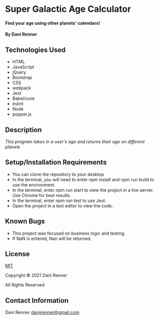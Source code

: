 # Super Galactic Age Calculator

#### Find your age using other planets' calendars!

#### By Dani Renner

## Technologies Used

* HTML
* JavaScript
* jQuery
* Bootstrap
* CSS
* webpack
* Jest
* Babel/core
* eslint
* Node
* popper.js

## Description
_This program takes in a user's age and returns their age on different planets_

## Setup/Installation Requirements

* You can clone the repository to your desktop
* In the terminal, you will need to enter npm install and npm run build to use the environment.
* In the terminal, enter npm run start to view the project in a live server. Use Chrome for best results.
* In the terminal, enter npm run test to use Jest.
* Open the project in a text editor to view the code.

## Known Bugs

* This project was focused on business logic and testing.
* If NaN is entered, Nan will be returned.

## License

[MIT](https://opensource.org/licenses/MIT)

Copyright © 2021 Dani Renner

All Rights Reserved

## Contact Information

Dani Renner danijrenner@gmail.com